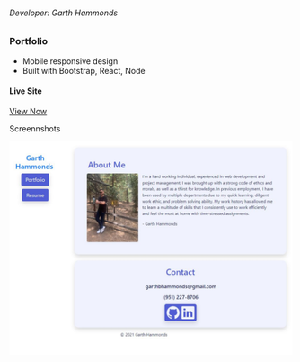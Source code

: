 ###### Developer: Garth Hammonds

### Portfolio

- Mobile responsive design
- Built with Bootstrap, React, Node

#### Live Site

[View Now](https://hammonds526.github.io/Portfolio/ "https://hammonds526.github.io/Portfolio/")

Screennshots

![Screenshot](client/public/images/screenshotHome.jpg "Homepage")
<!-- ![Screenshot](/Assets/screenshot2.jpg "Screenshot") -->